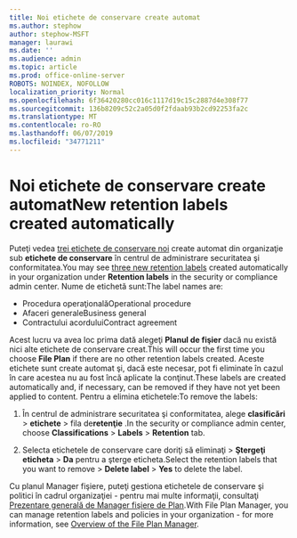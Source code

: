 ```yaml
---
title: Noi etichete de conservare create automat
ms.author: stephow
author: stephow-MSFT
manager: laurawi
ms.date: ''
ms.audience: admin
ms.topic: article
ms.prod: office-online-server
ROBOTS: NOINDEX, NOFOLLOW
localization_priority: Normal
ms.openlocfilehash: 6f36420280cc016c1117d19c15c2887d4e308f77
ms.sourcegitcommit: 136b8209c52c2a05d0f2fdaab93b2cd92253fa2c
ms.translationtype: MT
ms.contentlocale: ro-RO
ms.lasthandoff: 06/07/2019
ms.locfileid: "34771211"
---
```

# <a name="new-retention-labels-created-automatically"></a><span data-ttu-id="e8ffc-102">Noi etichete de conservare create automat</span><span class="sxs-lookup"><span data-stu-id="e8ffc-102">New retention labels created automatically</span></span>

<span data-ttu-id="e8ffc-103">Puteţi vedea [trei etichete de conservare noi](https://docs.microsoft.com/office365/securitycompliance/file-plan-manager#default-retention-labels-and-label-policy) create automat din organizaţie sub **etichete de conservare** în centrul de administrare securitatea şi conformitatea.</span><span class="sxs-lookup"><span data-stu-id="e8ffc-103">You may see [three new retention labels](https://docs.microsoft.com/office365/securitycompliance/file-plan-manager#default-retention-labels-and-label-policy) created automatically in your organization under **Retention labels** in the security or compliance admin center.</span></span> <span data-ttu-id="e8ffc-104">Nume de etichetă sunt:</span><span class="sxs-lookup"><span data-stu-id="e8ffc-104">The label names are:</span></span>

- <span data-ttu-id="e8ffc-105">Procedura operaţională</span><span class="sxs-lookup"><span data-stu-id="e8ffc-105">Operational procedure</span></span>
- <span data-ttu-id="e8ffc-106">Afaceri generale</span><span class="sxs-lookup"><span data-stu-id="e8ffc-106">Business general</span></span>
- <span data-ttu-id="e8ffc-107">Contractului acordului</span><span class="sxs-lookup"><span data-stu-id="e8ffc-107">Contract agreement</span></span>

<span data-ttu-id="e8ffc-108">Acest lucru va avea loc prima dată alegeţi **Planul de fişier** dacă nu există nici alte etichete de conservare creat.</span><span class="sxs-lookup"><span data-stu-id="e8ffc-108">This will occur the first time you choose **File Plan** if there are no other retention labels created.</span></span> <span data-ttu-id="e8ffc-109">Aceste etichete sunt create automat şi, dacă este necesar, pot fi eliminate în cazul în care acestea nu au fost încă aplicate la conţinut.</span><span class="sxs-lookup"><span data-stu-id="e8ffc-109">These labels are created automatically and, if necessary, can be removed if they have not yet been applied to content.</span></span> <span data-ttu-id="e8ffc-110">Pentru a elimina etichetele:</span><span class="sxs-lookup"><span data-stu-id="e8ffc-110">To remove the labels:</span></span>

1. <span data-ttu-id="e8ffc-111">În centrul de administrare securitatea şi conformitatea, alege **clasificări** > **etichete** > fila de**retenţie** .</span><span class="sxs-lookup"><span data-stu-id="e8ffc-111">In the security or compliance admin center, choose **Classifications** > **Labels** > **Retention** tab.</span></span>

1. <span data-ttu-id="e8ffc-112">Selecta etichetele de conservare care doriţi să eliminaţi > **Ştergeţi eticheta** > **Da** pentru a şterge eticheta.</span><span class="sxs-lookup"><span data-stu-id="e8ffc-112">Select the retention labels that you want to remove > **Delete label** > **Yes** to delete the label.</span></span>

<span data-ttu-id="e8ffc-113">Cu planul Manager fişiere, puteţi gestiona etichetele de conservare şi politici în cadrul organizaţiei - pentru mai multe informaţii, consultaţi [Prezentare generală de Manager fişiere de Plan](https://docs.microsoft.com/office365/securitycompliance/file-plan-manager).</span><span class="sxs-lookup"><span data-stu-id="e8ffc-113">With File Plan Manager, you can manage retention labels and policies in your organization - for more information, see [Overview of the File Plan Manager](https://docs.microsoft.com/office365/securitycompliance/file-plan-manager).</span></span>